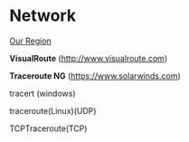 # Network

[Our Region](https://www.arin.net/about/welcome/region/)

**VisualRoute** (http://www.visualroute.com)

**Traceroute NG** (https://www.solarwinds.com)

tracert (windows)

traceroute(Linux)(UDP)

TCPTraceroute(TCP)